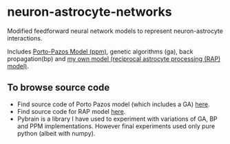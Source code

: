 neuron-astrocyte-networks
=========================

Modified feedforward neural network models to represent neuron-astrocyte interactions. 

Includes [Porto-Pazos Model (ppm)](http://www.plosone.org/article/info%3Adoi%2F10.1371%2Fjournal.pone.0019109), genetic algorithms (ga), back propagation(bp) and [my own model (reciprocal astrocyte processing (RAP) model)](https://drive.google.com/file/d/0B8BD2EanwzGQTHJEMlk5dHpITXc/view?usp=sharing).

## To browse source code

 * Find source code of Porto Pazos model (which includes a GA) [here](https://github.com/mfbx9da4/neuron-astrocyte-networks/tree/master/pure_python/ga%2Bppm/main).
 * Find source code for RAP model [here](https://github.com/mfbx9da4/neuron-astrocyte-networks/tree/master/pure_python/rap/main). 
 * Pybrain is a library I have used to experiment with variations of GA, BP and PPM implementations. However final experiments used only pure python (albeit with numpy).
